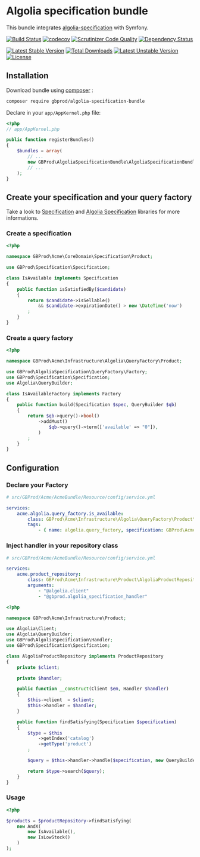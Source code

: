 # Algolia specification bundle

This bundle integrates [algolia-specification](git@github.com:gbprod/algolia-specification.git) with Symfony.

[![Build Status](https://travis-ci.org/gbprod/algolia-specification-bundle.svg?branch=master)](https://travis-ci.org/gbprod/algolia-specification-bundle)
[![codecov](https://codecov.io/gh/gbprod/algolia-specification-bundle/branch/master/graph/badge.svg)](https://codecov.io/gh/gbprod/algolia-specification-bundle)
[![Scrutinizer Code Quality](https://scrutinizer-ci.com/g/gbprod/algolia-specification-bundle/badges/quality-score.png?b=master)](https://scrutinizer-ci.com/g/gbprod/algolia-specification-bundle/?branch=master)
[![Dependency Status](https://www.versioneye.com/user/projects/574a9c9ace8d0e004130d337/badge.svg)](https://www.versioneye.com/user/projects/574a9c9ace8d0e004130d337)

[![Latest Stable Version](https://poser.pugx.org/gbprod/algolia-specification-bundle/v/stable)](https://packagist.org/packages/gbprod/algolia-specification-bundle)
[![Total Downloads](https://poser.pugx.org/gbprod/algolia-specification-bundle/downloads)](https://packagist.org/packages/gbprod/algolia-specification-bundle)
[![Latest Unstable Version](https://poser.pugx.org/gbprod/algolia-specification-bundle/v/unstable)](https://packagist.org/packages/gbprod/algolia-specification-bundle)
[![License](https://poser.pugx.org/gbprod/algolia-specification-bundle/license)](https://packagist.org/packages/gbprod/algolia-specification-bundle)

## Installation

Download bundle using [composer](https://getcomposer.org/) :

```bash
composer require gbprod/algolia-specification-bundle
```

Declare in your `app/AppKernel.php` file:

```php
<?php
// app/AppKernel.php

public function registerBundles()
{
    $bundles = array(
        // ...
        new GBProd\AlgoliaSpecificationBundle\AlgoliaSpecificationBundle(),
        // ...
    );
}
```

## Create your specification and your query factory

Take a look to [Specification](https://github.com/gbprod/specification) and [Algolia Specification](https://github.com/gbprod/specification) libraries for more informations.

### Create a specification

```php
<?php

namespace GBProd\Acme\CoreDomain\Specification\Product;

use GBProd\Specification\Specification;

class IsAvailable implements Specification
{
    public function isSatisfiedBy($candidate)
    {
        return $candidate->isSellable()
            && $candidate->expirationDate() > new \DateTime('now')
        ;
    }
}
```

### Create a query factory

```php
<?php

namespace GBProd\Acme\Infrastructure\Algolia\QueryFactory\Product;

use GBProd\AlgoliaSpecification\QueryFactory\Factory;
use GBProd\Specification\Specification;
use Algolia\QueryBuilder;

class IsAvailableFactory implements Factory
{
    public function build(Specification $spec, QueryBuilder $qb)
    {
        return $qb->query()->bool()
            ->addMust()
                $qb->query()->term(['available' => "0"]),
            )
        ;
    }
}
```

## Configuration

### Declare your Factory

```yaml
# src/GBProd/Acme/AcmeBundle/Resource/config/service.yml

services:
    acme.algolia.query_factory.is_available:
        class: GBProd\Acme\Infrastructure\Algolia\QueryFactory\Product\IsAvailableFactory
        tags:
            - { name: algolia.query_factory, specification: GBProd\Acme\CoreDomain\Specification\Product\IsAvailable }
```

### Inject handler in your repository class

```yaml
# src/GBProd/Acme/AcmeBundle/Resource/config/service.yml

services:
    acme.product_repository:
        class: GBProd\Acme\Infrastructure\Product\AlgoliaProductRepository
        arguments:
            - "@algolia.client"
            - "@gbprod.algolia_specification_handler"
```

```php
<?php

namespace GBProd\Acme\Infrastructure\Product;

use Algolia\Client;
use Algolia\QueryBuilder;
use GBProd\AlgoliaSpecification\Handler;
use GBProd\Specification\Specification;

class AlgoliaProductRepository implements ProductRepository
{
    private $client;

    private $handler;

    public function __construct(Client $em, Handler $handler)
    {
        $this->client  = $client;
        $this->handler = $handler;
    }

    public function findSatisfying(Specification $specification)
    {
        $type = $this
            ->getIndex('catalog')
            ->getType('product')
        ;

        $query = $this->handler->handle($specification, new QueryBuilder());

        return $type->search($query);
    }
}
```

### Usage

```php
<?php

$products = $productRepository->findSatisfying(
    new AndX(
        new IsAvailable(),
        new IsLowStock()
    )
);
```
